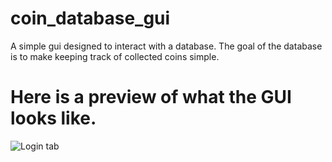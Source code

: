 # coin_database_gui
A simple gui designed to interact with a database. The goal of the database
is to make keeping track of collected coins simple.

# Here is a preview of what the GUI looks like.
![Login tab](https://github.com/Builder212/coin_database_gui/gui_examples/login_tab.png)
